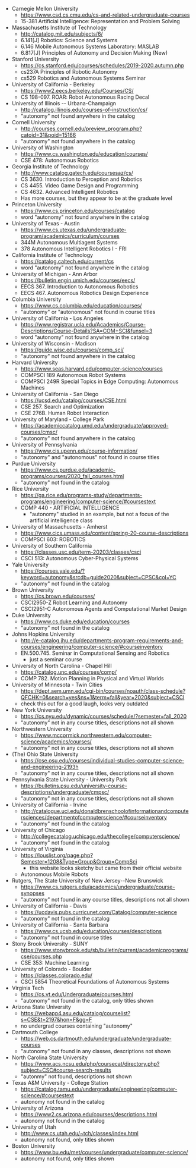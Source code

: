 * Carnegie Mellon University
  * https://www.csd.cs.cmu.edu/cs-and-related-undergraduate-courses
  * 15-381 Artificial Intelligence: Representation and Problem Solving
* Massachusetts Institute of Technology
  * http://catalog.mit.edu/subjects/6/
  * 6.141[J] Robotics: Science and Systems
  * 6.146 Mobile Autonomous Systems Laboratory: MASLAB
  * 6.817[J] Principles of Autonomy and Decision Making (New)
* Stanford University
  * https://cs.stanford.edu/courses/schedules/2019-2020.autumn.php
  * cs237A Principles of Robotic Autonomy
  * cs529 Robotics and Autonomous Systems Seminar
* University of California - Berkeley
  * https://www2.eecs.berkeley.edu/Courses/CS/
  * CS 198-097. ROAR: Robot Autonomous Racing Decal
* University of Illinois -- Urbana-Champaign
  * http://catalog.illinois.edu/courses-of-instruction/cs/
  * "autonomy" not found anywhere in the catalog
* Cornell University
  * http://courses.cornell.edu/preview_program.php?catoid=31&poid=15166
  * "autonomy" not found anywhere in the catalog
* University of Washington
  * https://www.cs.washington.edu/education/courses/
  * CSE 478: Autonomous Robotics 
* Georgia Institute of Technology
  * http://www.catalog.gatech.edu/coursesaz/cs/
  * CS 3630. Introduction to Perception and Robotics
  * CS 4455. Video Game Design and Programming
  * CS 4632. Advanced Intelligent Robotics
  * Has more courses, but they appear to be at the graduate level
* Princeton University
  * https://www.cs.princeton.edu/courses/catalog
  * word "autonomy" not found anywhere in the catalog
* University of Texas - Austin
  * https://www.cs.utexas.edu/undergraduate-program/academics/curriculum/courses
  * 344M Autonomous Multiagent Systems
  * 378 Autonomous Intelligent Robotics I - FRI
* California Institute of Technology
  * https://catalog.caltech.edu/current/cs
  * word "autonomy" not found anywhere in the catalog
* University of Michigan - Ann Arbor
  * https://bulletin.engin.umich.edu/courses/eecs/
  * EECS 367. Introduction to Autonomous Robotics
  * EECS 467. Autonomous Robotics Design Experience
* Columbia University
  * https://www.cs.columbia.edu/education/courses/
  * "autonomy" or "autonomous" not found in course titles
* University of California - Los Angeles
  * https://www.registrar.ucla.edu/Academics/Course-Descriptions/Course-Details?SA=COM+SCI&funsel=3
  * word "autonomy" not found anywhere in the catalog
* University of Wisconsin - Madison
  * https://guide.wisc.edu/courses/comp_sci/
  * "autonomy" not found anywhere in the catalog
* Harvard University
  * https://www.seas.harvard.edu/computer-science/courses
  * COMPSCI 189 Autonomous Robot Systems
  * COMPSCI 249R Special Topics in Edge Computing: Autonomous Machines
* University of California - San Diego
  * https://ucsd.edu/catalog/courses/CSE.html
  * CSE 257. Search and Optimization
  * CSE 276B. Human Robot Interaction
* University of Maryland - College Park
  * https://academiccatalog.umd.edu/undergraduate/approved-courses/cmsc/
  * "autonomy" not found anywhere in the catalog
* University of Pennsylvania
  * https://www.cis.upenn.edu/course-information/
  * "autonomy" and "autonomous" not found in course titles
* Purdue University
  * https://www.cs.purdue.edu/academic-programs/courses/2020_fall_courses.html
  * "autonomy" not found in the catalog
* Rice University
  * https://ga.rice.edu/programs-study/departments-programs/engineering/computer-science/#coursestext
  * COMP 440 - ARTIFICIAL INTELLIGENCE
    * "autonomy" studied in an example, but not a focus of the artificial intelligence class
* University of Massachusetts - Amherst
  * https://www.cics.umass.edu/content/spring-20-course-descriptions
  * COMPSCI 603: ROBOTICS
* University of Southern California
  * https://classes.usc.edu/term-20203/classes/csci
  * CSCI 513: Autonomous Cyber-Physical Systems 
* Yale University
  * https://courses.yale.edu/?keyword=autonomy&srcdb=guide2020&subject=CPSC&col=YC
  * "autonomy" not found in the catalog
* Brown University 
  * https://cs.brown.edu/courses/
  * CSCI2950-Z Robot Learning and Autonomy
  * CSCI2951-C 	Autonomous Agents and Computational Market Design
* Duke University 
  * https://www.cs.duke.edu/education/courses
  * "autonomy" not found in the catalog
* Johns Hopkins University
  * http://e-catalog.jhu.edu/departments-program-requirements-and-courses/engineering/computer-science/#courseinventory
  * EN.500.745. Seminar in Computational Sensing and Robotics
    * just a seminar course
* University of North Carolina - Chapel Hill
  * https://catalog.unc.edu/courses/comp/
  * COMP 782. Motion Planning in Physical and Virtual Worlds
* University of Minnesota - Twin Cities
  * https://dept.aem.umn.edu/cgi-bin/courses/noauth/class-schedule?QFCHK=0&search=yes&ns=1&term=fall&year=2020&subject=CSCI
  * check this out for a good laugh, looks very outdated
* New York University
  * https://cs.nyu.edu/dynamic/courses/schedule/?semester=fall_2020
  * "autonomy" not in any course titles, descriptions not all shown
* Northwestern University
  * https://www.mccormick.northwestern.edu/computer-science/academics/courses/
  * "autonomy" not in any course titles, descriptions not all shown
* (The) Ohio State University
  * https://cse.osu.edu/courses/individual-studies-computer-science-and-engineering-2193h
  * "autonomy" not in any course titles, descriptions not all shown
* Pennsylvania State University - University Park
  * https://bulletins.psu.edu/university-course-descriptions/undergraduate/cmpsc/
  * "autonomy" not in any course titles, descriptions not all shown
* University of California - Irvine
  * http://catalogue.uci.edu/donaldbrenschoolofinformationandcomputersciences/departmentofcomputerscience/#courseinventory
  * "autonomy" not found in the catalog
* University of Chicago
  * http://collegecatalog.uchicago.edu/thecollege/computerscience/
  * "autonomy" not found in the catalog
* University of Virginia
  * https://louslist.org/page.php?Semester=1208&Type=Group&Group=CompSci
    * this website looks sketchy but came from their official website
  * Autonomous Mobile Robots
* Rutgers, The State University of New Jersey--New Brunswick
  * https://www.cs.rutgers.edu/academics/undergraduate/course-synopses
  * "autonomy" not found in any course titles, descriptions not all shown
* University of California - Davis
  * https://ucdavis.pubs.curricunet.com/Catalog/computer-science
  * "autonomy" not found in the catalog
* University of California - Santa Barbara 
  * https://www.cs.ucsb.edu/education/courses/descriptions
  * "autonomy" not found in course titles
* Stony Brook University - SUNY
  * https://www.stonybrook.edu/sb/bulletin/current/academicprograms/cse/courses.php
  * CSE 353: Machine Learning
* University of Colorado - Boulder
  * https://classes.colorado.edu/
  * CSCI 5854 Theoretical Foundations of Autonomous Systems
* Virginia Tech
  * https://cs.vt.edu/Undergraduate/courses.html
  * "autonomy" not found in the catalog, only titles shown
* Arizona State University
  * https://webapp4.asu.edu/catalog/courselist?s=CSE&t=2197&hon=F&gg=F
  * no undergrad courses containing "autonomy"
* Dartmouth College 
  * https://web.cs.dartmouth.edu/undergraduate/undergraduate-courses
  * "autonomy" not found in any classes, descriptions not shown
* North Carolina State University 
  * https://www.acs.ncsu.edu/php/coursecat/directory.php?subject=CSC#course-search-results
  * "autonmy" not found, descriptions not shown
* Texas A&M University - College Station
  * https://catalog.tamu.edu/undergraduate/engineering/computer-science/#coursestext
  * autonomy not found in the catalog
* University of Arizona
  * https://www2.cs.arizona.edu/courses/descriptions.html
  * autonomy not found in the catalog
* University of Utah
  * http://www.cs.utah.edu/~tch/classes/index.html
  * autonomy not found, only titles shown
* Boston University 
  * https://www.bu.edu/met/courses/undergraduate/computer-science/
  * autonomy not found, only titles shown

  
  
  
  
  
  
  
  
  
  
  
  
  
  
  
  
  
